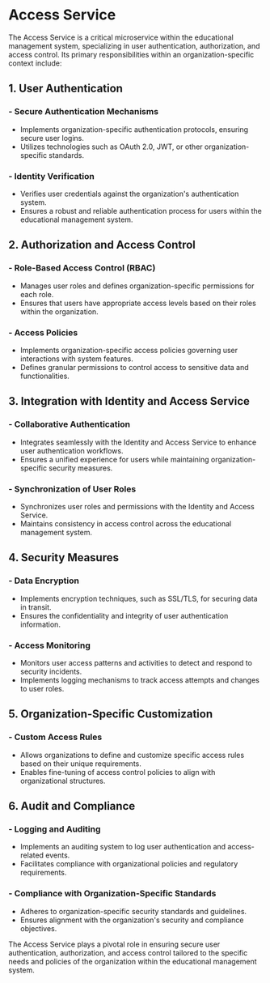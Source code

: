 # Access Service

The Access Service is a critical microservice within the educational management system,
specializing in user authentication, authorization, and access control. Its primary responsibilities
within an organization-specific context include:

## 1. User Authentication

### - Secure Authentication Mechanisms

- Implements organization-specific authentication protocols, ensuring secure user logins.
- Utilizes technologies such as OAuth 2.0, JWT, or other organization-specific standards.

### - Identity Verification

- Verifies user credentials against the organization's authentication system.
- Ensures a robust and reliable authentication process for users within the educational management system.

## 2. Authorization and Access Control

### - Role-Based Access Control (RBAC)

- Manages user roles and defines organization-specific permissions for each role.
- Ensures that users have appropriate access levels based on their roles within the organization.

### - Access Policies

- Implements organization-specific access policies governing user interactions with system features.
- Defines granular permissions to control access to sensitive data and functionalities.

## 3. Integration with Identity and Access Service

### - Collaborative Authentication

- Integrates seamlessly with the Identity and Access Service to enhance user authentication workflows.
- Ensures a unified experience for users while maintaining organization-specific security measures.

### - Synchronization of User Roles

- Synchronizes user roles and permissions with the Identity and Access Service.
- Maintains consistency in access control across the educational management system.

## 4. Security Measures

### - Data Encryption

- Implements encryption techniques, such as SSL/TLS, for securing data in transit.
- Ensures the confidentiality and integrity of user authentication information.

### - Access Monitoring

- Monitors user access patterns and activities to detect and respond to security incidents.
- Implements logging mechanisms to track access attempts and changes to user roles.

## 5. Organization-Specific Customization

### - Custom Access Rules

- Allows organizations to define and customize specific access rules based on their unique requirements.
- Enables fine-tuning of access control policies to align with organizational structures.

## 6. Audit and Compliance

### - Logging and Auditing

- Implements an auditing system to log user authentication and access-related events.
- Facilitates compliance with organizational policies and regulatory requirements.

### - Compliance with Organization-Specific Standards

- Adheres to organization-specific security standards and guidelines.
- Ensures alignment with the organization's security and compliance objectives.

The Access Service plays a pivotal role in ensuring secure user authentication, authorization, and access control
tailored to the specific needs and policies of the organization within the educational management system.
